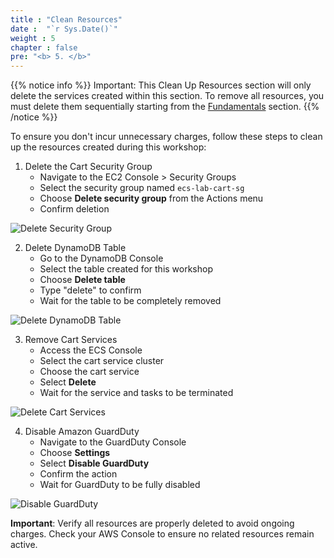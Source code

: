 ```yaml
---
title : "Clean Resources"
date :  "`r Sys.Date()`" 
weight : 5
chapter : false
pre: "<b> 5. </b>"
---
```


{{% notice info %}}
Important: This Clean Up Resources section will only delete the services created within this section.
To remove all resources, you must delete them sequentially starting from the [Fundamentals](https://aws-fcj-ecs-workshop.github.io/Amazon-ECS-Immersion-Day/fundamentals/) section.
{{% /notice %}}

To ensure you don't incur unnecessary charges, follow these steps to clean up the resources created during this workshop:

1. Delete the Cart Security Group
   * Navigate to the EC2 Console > Security Groups
   * Select the security group named `ecs-lab-cart-sg`
   * Choose **Delete security group** from the Actions menu
   * Confirm deletion

![Delete Security Group](/images/5-clean-resources/image.png)

2. Delete DynamoDB Table
   * Go to the DynamoDB Console
   * Select the table created for this workshop
   * Choose **Delete table**
   * Type "delete" to confirm
   * Wait for the table to be completely removed

![Delete DynamoDB Table](/images/5-clean-resources/image-1.png)

3. Remove Cart Services
   * Access the ECS Console
   * Select the cart service cluster
   * Choose the cart service
   * Select **Delete**
   * Wait for the service and tasks to be terminated

![Delete Cart Services](/images/5-clean-resources/image-2.png)

4. Disable Amazon GuardDuty
   * Navigate to the GuardDuty Console
   * Choose **Settings**
   * Select **Disable GuardDuty**
   * Confirm the action
   * Wait for GuardDuty to be fully disabled

![Disable GuardDuty](/images/5-clean-resources/image-3.png)

**Important**: Verify all resources are properly deleted to avoid ongoing charges. Check your AWS Console to ensure no related resources remain active.